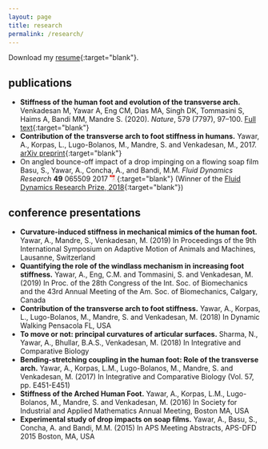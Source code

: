 ```yaml
---
layout: page
title: research
permalink: /research/
---
```


<!-- ## projects -->
<!-- ![Pdflogo](/assets/pdflogo.png) -->


<!-- # Transverse arch foot stiffness
Should talk about the work done so far, as well as the proposed modulation work.

# Surface curvature articulation
Blah

# Variable stiffness joint
Blah

# Soap films and drops 
Blah -->
Download my [resume](../assets/yawar-resume.pdf){:target="blank"}.

## publications
+ **Stiffness of the human foot and evolution of the transverse arch.** Venkadesan M, Yawar A, Eng CM, Dias MA, Singh DK, Tommasini S, Haims A, Bandi MM, Mandre S. (2020).  *Nature*, 579 (7797), 97–100. [Full text](https://rdcu.be/b2dCo){:target="blank"}
+ **Contribution of the transverse arch to foot stiffness in humans.** Yawar, A., Korpas, L., Lugo-Bolanos, M., Mandre, S. and Venkadesan, M., 2017. [arXiv preprint](https://arxiv.org/pdf/1706.04610.pdf){:target="blank"}
+ On angled bounce-off impact of a drop impinging on a flowing soap film Basu, S., Yawar, A., Concha, A., and Bandi, M.M. *Fluid Dynamics Research* **49** 065509 2017 [![Download pdf](/assets/pdflogo.png)](../assets/basu2017.pdf){:target="blank"} (Winner of the [Fluid Dynamics Research Prize, 2018](https://iopscience.iop.org/journal/1873-7005/page/Awards){:target="blank"})

## conference presentations
+ **Curvature-induced stiffness in mechanical mimics of the human foot.** Yawar, A., Mandre, S., Venkadesan, M. (2019) In Proceedings of the 9th International Symposium on Adaptive Motion of Animals and Machines, Lausanne, Switzerland
+ **Quantifying the role of the windlass mechanism in increasing foot stiffness.** Yawar, A., Eng, C.M. and Tommasini, S. and Venkadesan, M. (2019) In Proc. of the 28th Congress of the Int. Soc. of Biomechanics and the 43rd Annual Meeting of the Am. Soc. of Biomechanics, Calgary, Canada
+ **Contribution of the transverse arch to foot stiffness.** Yawar, A., Korpas, L., Lugo-Bolanos, M., Mandre, S. and Venkadesan, M. (2018) In Dynamic Walking Pensacola FL, USA
+ **To move or not: principal curvatures of articular surfaces.** Sharma, N., Yawar, A., Bhullar, B.A.S., Venkadesan, M. (2018) In Integrative and Comparative Biology
+ **Bending-stretching coupling in the human foot: Role of the transverse arch.** Yawar, A., Korpas, L.M., Lugo-Bolanos, M., Mandre, S. and Venkadesan, M. (2017)  In Integrative and Comparative Biology (Vol. 57, pp. E451-E451)
+ **Stiffness of the Arched Human Foot.** Yawar, A., Korpas, L.M., Lugo-Bolanos, M., Mandre, S. and Venkadesan, M. (2016) In Society for Industrial and Applied Mathematics Annual Meeting, Boston MA, USA
+ **Experimental study of drop impacts on soap films.** Yawar, A., Basu, S., Concha, A. and Bandi, M.M. (2015) In APS Meeting Abstracts, APS-DFD 2015 Boston, MA, USA